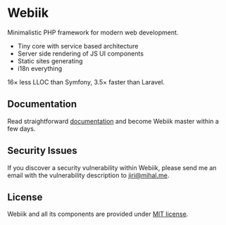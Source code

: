 Webiik
======
Minimalistic PHP framework for modern web development.  
 
* Tiny core with service based architecture
* Server side rendering of JS UI components
* Static sites generating
* i18n everything

16× less LLOC than Symfony, 3.5× faster than Laravel.

Documentation
-------------
Read straightforward [documentation][1] and become Webiik master within a few days.

Security Issues
---------------
If you discover a security vulnerability within Webiik, please send me an email with the vulnerability description to jiri@mihal.me.

License
-------
Webiik and all its components are provided under [MIT license][2]. 

[1]: https://www.webiik.com
[2]: http://opensource.org/licenses/MIT